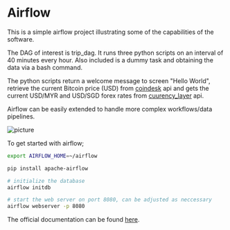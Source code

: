 # Airflow

This is a simple airflow project illustrating some of the capabilities of the software.

The DAG of interest is trip_dag. It runs three python scripts on an interval of 40 minutes every hour.  Also included is a dummy task and 
obtaining the data via a bash command.

The python scripts return a welcome message to screen "Hello World", retrieve the current Bitcoin price (USD) from [coindesk](https://www.coindesk.com/) api and gets the current USD/MYR and USD/SGD forex rates from [cuurency_layer](https://currencylayer.com/) api.

Airflow can be easily extended to handle more complex workflows/data pipelines.

![picture](https://github.com/dannylwe/projects/blob/master/airflow_example/screen_airflow.png) 

To get started with airflow;

```sh
export AIRFLOW_HOME=~/airflow

pip install apache-airflow

# initialize the database
airflow initdb

# start the web server on port 8080, can be adjusted as neccessary
airflow webserver -p 8080
```

The official documentation can be found [here](https://airflow.apache.org/index.html).
